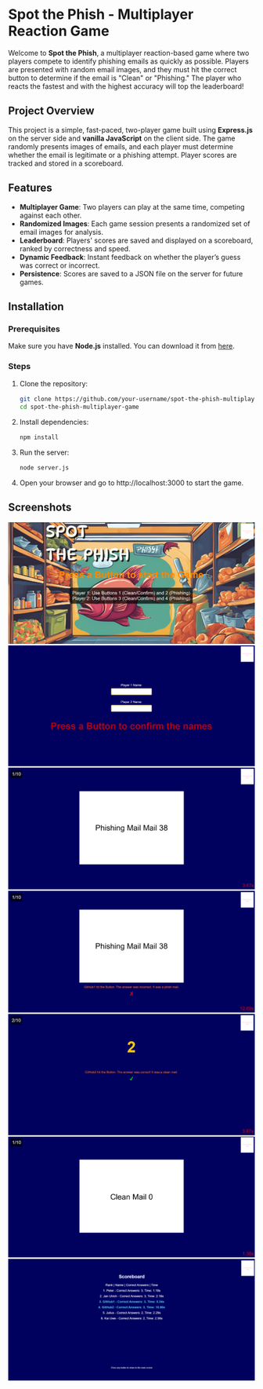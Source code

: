 # Spot the Phish - Multiplayer Reaction Game

Welcome to **Spot the Phish**, a multiplayer reaction-based game where two players compete to identify phishing emails as quickly as possible. Players are presented with random email images, and they must hit the correct button to determine if the email is "Clean" or "Phishing." The player who reacts the fastest and with the highest accuracy will top the leaderboard!

## Project Overview

This project is a simple, fast-paced, two-player game built using **Express.js** on the server side and **vanilla JavaScript** on the client side. The game randomly presents images of emails, and each player must determine whether the email is legitimate or a phishing attempt. Player scores are tracked and stored in a scoreboard.

## Features

- **Multiplayer Game**: Two players can play at the same time, competing against each other.
- **Randomized Images**: Each game session presents a randomized set of email images for analysis.
- **Leaderboard**: Players' scores are saved and displayed on a scoreboard, ranked by correctness and speed.
- **Dynamic Feedback**: Instant feedback on whether the player’s guess was correct or incorrect.
- **Persistence**: Scores are saved to a JSON file on the server for future games.

## Installation

### Prerequisites

Make sure you have **Node.js** installed. You can download it from [here](https://nodejs.org/).

### Steps

1. Clone the repository:
   ```bash
   git clone https://github.com/your-username/spot-the-phish-multiplayer-game.git
   cd spot-the-phish-multiplayer-game
   ```
2. Install dependencies:
   ```bash
   npm install
   ```
3. Run the server:
   ```bash
   node server.js
   ```
4. Open your browser and go to http://localhost:3000 to start the game.

## Screenshots
![Screenshot](Screenshots/1_startscreen.png "Startscreen")
![Screenshot](Screenshots/2_name_input.png "Name Input")
![Screenshot](Screenshots/3_game.png "Game Sample")
![Screenshot](Screenshots/4_game.png "Game Sample")
![Screenshot](Screenshots/5_game.png "Game Sample")
![Screenshot](Screenshots/6_game.png "Game Sample")
![Screenshot](Screenshots/7_scoreboard.png "Scoreboard")
